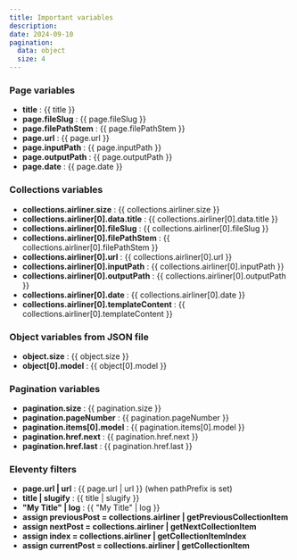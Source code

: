```yaml
---
title: Important variables
description: 
date: 2024-09-10
pagination:
  data: object
  size: 4
---
```

### Page variables
- **title** : {{ title }}
- **page.fileSlug** : {{ page.fileSlug }}
- **page.filePathStem** : {{ page.filePathStem }}
- **page.url** : {{ page.url }}
- **page.inputPath** : {{ page.inputPath }}
- **page.outputPath** : {{ page.outputPath }}
- **page.date** : {{ page.date }}

### Collections variables
- **collections.airliner.size** : {{ collections.airliner.size }}
- **collections.airliner[0].data.title** : {{ collections.airliner[0].data.title }}
- **collections.airliner[0].fileSlug** : {{ collections.airliner[0].fileSlug }}
- **collections.airliner[0].filePathStem** : {{ collections.airliner[0].filePathStem }}
- **collections.airliner[0].url** : {{ collections.airliner[0].url }}
- **collections.airliner[0].inputPath** : {{ collections.airliner[0].inputPath }}
- **collections.airliner[0].outputPath** : {{ collections.airliner[0].outputPath }}
- **collections.airliner[0].date** : {{ collections.airliner[0].date }}
- **collections.airliner[0].templateContent** : {{ collections.airliner[0].templateContent }}

### Object variables from JSON file
- **object.size** : {{ object.size }}
- **object[0].model** : {{ object[0].model }}

### Pagination variables
- **pagination.size** : {{ pagination.size }}
- **pagination.pageNumber** : {{ pagination.pageNumber }}
- **pagination.items[0].model** : {{ pagination.items[0].model }}
- **pagination.href.next** : {{ pagination.href.next }}
- **pagination.href.last** : {{ pagination.href.last }}

### Eleventy filters
- **page.url | url** : {{ page.url | url }} (when pathPrefix is set)
- **title | slugify** : {{ title | slugify }}
- **"My Title" | log** : {{ "My Title" | log }}
- **assign previousPost = collections.airliner | getPreviousCollectionItem**
- **assign nextPost = collections.airliner | getNextCollectionItem**
- **assign index = collections.airliner | getCollectionItemIndex**
- **assign currentPost = collections.airliner | getCollectionItem**